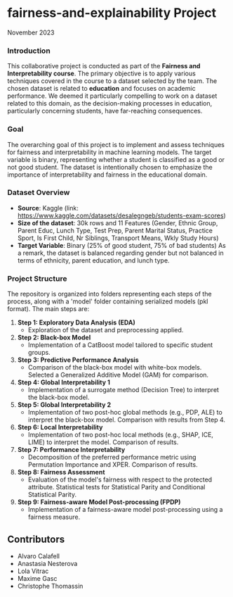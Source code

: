 # fairness-and-explainability Project 
November 2023

### Introduction
This collaborative project is conducted as part of the **Fairness and Interpretability course**. The primary objective is to apply various techniques covered in the course to a dataset selected by the team. The chosen dataset is related to **education** and focuses on academic performance. We deemed it particularly compelling to work on a dataset related to this domain, as the decision-making processes in education, particularly concerning students, have far-reaching consequences. 

### Goal
The overarching goal of this project is to implement and assess techniques for fairness and interpretability in machine learning models. The target variable is binary, representing whether a student is classified as a good or not good student. The dataset is intentionally chosen to emphasize the importance of interpretability and fairness in the educational domain.

### Dataset Overview
- **Source**: Kaggle (link: https://www.kaggle.com/datasets/desalegngeb/students-exam-scores)
- **Size of the dataset**: 30k rows and 11 Features (Gender, Ethnic Group, Parent Educ, Lunch Type, Test Prep, Parent Marital Status, Practice Sport, Is First Child, Nr Siblings, Transport Means, Wkly Study Hours)
- **Target Variable**: Binary (25% of good student, 75% of bad students)
As a remark, the dataset is balanced regarding gender but not balanced in terms of ethnicity, parent education, and lunch type.

### Project Structure
The repository is organized into folders representing each steps of the process, along with a 'model' folder containing serialized models (pkl format). The main steps are:

1. **Step 1: Exploratory Data Analysis (EDA)**
   - Exploration of the dataset and preprocessing applied.
2. **Step 2: Black-box Model**
   - Implementation of a CatBoost model tailored to specific student groups.
3. **Step 3: Predictive Performance Analysis**
   - Comparison of the black-box model with white-box models. Selected a Generalized Additive Model (GAM) for comparison.
4. **Step 4: Global Interpretability 1**
   - Implementation of a surrogate method (Decision Tree) to interpret the black-box model.
5. **Step 5: Global Interpretability 2**
   - Implementation of two post-hoc global methods (e.g., PDP, ALE) to interpret the black-box model. Comparison with results from Step 4.
6. **Step 6: Local Interpretability**
   - Implementation of two post-hoc local methods (e.g., SHAP, ICE, LIME) to interpret the model. Comparison of results.
7. **Step 7: Performance Interpretability**
   - Decomposition of the preferred performance metric using Permutation Importance and XPER. Comparison of results.
8. **Step 8: Fairness Assessment**
   - Evaluation of the model's fairness with respect to the protected attribute. Statistical tests for Statistical Parity and Conditional Statistical Parity.
9. **Step 9: Fairness-aware Model Post-processing (FPDP)**
   - Implementation of a fairness-aware model post-processing using a fairness measure.

## Contributors
- Alvaro Calafell
- Anastasia Nesterova
- Lola Vitrac
- Maxime Gasc
- Christophe Thomassin
